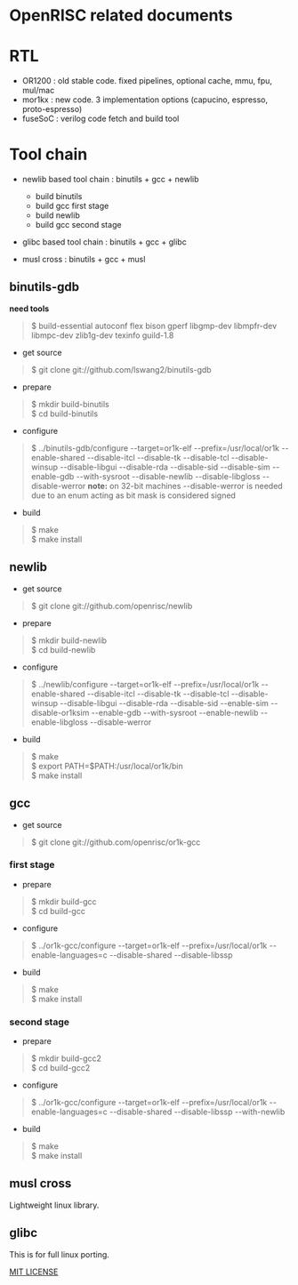 OpenRISC related documents
==========================


# RTL

* OR1200 : old stable code. fixed pipelines, optional cache, mmu, fpu, mul/mac
* mor1kx : new code. 3 implementation options (capucino, espresso, proto-espresso)
* fuseSoC : verilog code fetch and build tool

# Tool chain

* newlib based tool chain : binutils + gcc + newlib
  * build binutils
  * build gcc first stage
  * build newlib
  * build gcc second stage

* glibc based tool chain : binutils + gcc + glibc
* musl cross : binutils + gcc + musl

## binutils-gdb

**need tools**
> $ build-essential autoconf flex bison gperf libgmp-dev libmpfr-dev libmpc-dev zlib1g-dev texinfo guild-1.8

* get source
> $ git clone git://github.com/lswang2/binutils-gdb

* prepare
> $ mkdir build-binutils<br>
> $ cd build-binutils

* configure
> $ ../binutils-gdb/configure --target=or1k-elf --prefix=/usr/local/or1k --enable-shared --disable-itcl --disable-tk --disable-tcl --disable-winsup --disable-libgui --disable-rda --disable-sid --disable-sim --enable-gdb --with-sysroot --disable-newlib --disable-libgloss --disable-werror
**note:**
on 32-bit machines --disable-werror is needed due to an enum acting as bit mask is considered signed

* build
> $ make<br>
> $ make install

## newlib

* get source
> $ git clone git://github.com/openrisc/newlib

* prepare
> $ mkdir build-newlib<br>
> $ cd build-newlib

* configure
> $ ../newlib/configure --target=or1k-elf --prefix=/usr/local/or1k --enable-shared --disable-itcl --disable-tk --disable-tcl --disable-winsup --disable-libgui --disable-rda --disable-sid --enable-sim --disable-or1ksim --enable-gdb --with-sysroot --enable-newlib --enable-libgloss --disable-werror

* build
> $ make<br>
> $ export PATH=$PATH:/usr/local/or1k/bin<br>
> $ make install

## gcc

* get source
> $ git clone git://github.com/openrisc/or1k-gcc

### first stage

* prepare
> $ mkdir build-gcc<br>
> $ cd build-gcc

* configure
> $ ../or1k-gcc/configure --target=or1k-elf --prefix=/usr/local/or1k --enable-languages=c --disable-shared --disable-libssp

* build
> $ make<br>
> $ make install

### second stage

* prepare
> $ mkdir build-gcc2<br>
> $ cd build-gcc2

* configure
> $ ../or1k-gcc/configure --target=or1k-elf --prefix=/usr/local/or1k --enable-languages=c --disable-shared --disable-libssp --with-newlib

* build
> $ make<br>
> $ make install

## musl cross

Lightweight linux library.

## glibc

This is for full linux porting.


[MIT LICENSE](LICENSE)
